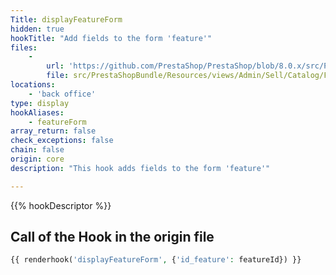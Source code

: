 ```yaml
---
Title: displayFeatureForm
hidden: true
hookTitle: "Add fields to the form 'feature'"
files:
    -
        url: 'https://github.com/PrestaShop/PrestaShop/blob/8.0.x/src/PrestaShopBundle/Resources/views/Admin/Sell/Catalog/Features/Blocks/form.html.twig'
        file: src/PrestaShopBundle/Resources/views/Admin/Sell/Catalog/Features/Blocks/form.html.twig
locations:
    - 'back office'
type: display
hookAliases:
    - featureForm
array_return: false
check_exceptions: false
chain: false
origin: core
description: "This hook adds fields to the form 'feature'"

---
```


{{% hookDescriptor %}}

## Call of the Hook in the origin file

```php
{{ renderhook('displayFeatureForm', {'id_feature': featureId}) }}
```
